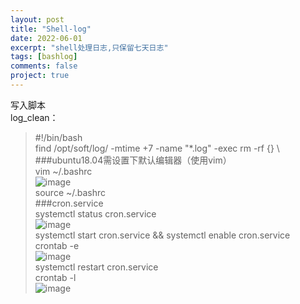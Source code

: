 ```yaml
---
layout: post
title: "Shell-log"
date: 2022-06-01
excerpt: "shell处理日志,只保留七天日志"
tags: [bashlog]
comments: false
project: true
---
```


写入脚本  
log_clean：  
> #!/bin/bash  
> find /opt/soft/log/ -mtime +7 -name "*.log" -exec rm -rf {} \  
###ubuntu18.04需设置下默认编辑器（使用vim）  
> vim ~/.bashrc  
![image](https://user-images.githubusercontent.com/80735002/171368480-60d0d62c-73d2-4653-8a71-f58ca358842c.png)  
> source ~/.bashrc  
###cron.service  
> systemctl status cron.service  
![image](https://user-images.githubusercontent.com/80735002/171366452-e3844a15-92b0-4ebf-85ea-9dd24b881848.png)  
> systemctl start cron.service && systemctl enable cron.service  
> crontab -e  
![image](https://user-images.githubusercontent.com/80735002/171367790-ecedf93e-520e-4fbe-9eff-efa76cf34c20.png)  
> systemctl restart cron.service  
> crontab -l  
![image](https://user-images.githubusercontent.com/80735002/171368322-b688a0f1-a4a4-4ef1-a7ba-7850910f061e.png)  
    


